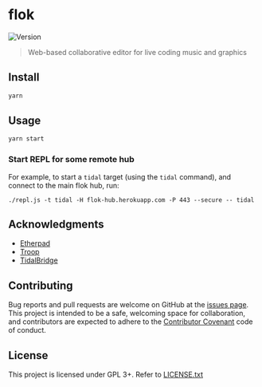 # flok

![Version](https://img.shields.io/badge/version-0.1.0-blue.svg?cacheSeconds=2592000)

> Web-based collaborative editor for live coding music and graphics

## Install

```sh
yarn
```

## Usage

```sh
yarn start
```

### Start REPL for some remote hub

For example, to start a `tidal` target (using the `tidal` command), and connect
to the main flok hub, run:

```
./repl.js -t tidal -H flok-hub.herokuapp.com -P 443 --secure -- tidal
```

## Acknowledgments

* [Etherpad](https://github.com/ether/etherpad-lite)
* [Troop](https://github.com/Qirky/Troop)
* [TidalBridge](https://gitlab.com/colectivo-de-livecoders/tidal-bridge)

## Contributing

Bug reports and pull requests are welcome on GitHub at the [issues
page](https://github.com/munshkr/flok). This project is intended to be a safe,
welcoming space for collaboration, and contributors are expected to adhere to
the [Contributor Covenant](http://contributor-covenant.org) code of conduct.

## License

This project is licensed under GPL 3+. Refer to [LICENSE.txt](LICENSE.txt)
